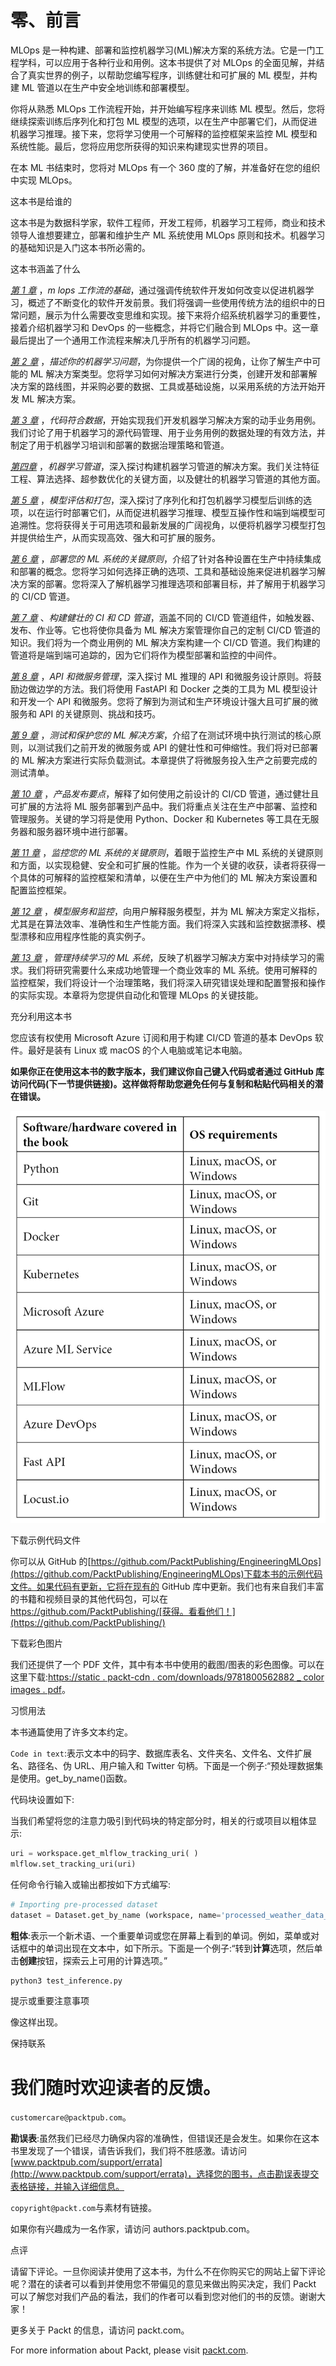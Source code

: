 

# 零、前言

MLOps 是一种构建、部署和监控机器学习(ML)解决方案的系统方法。它是一门工程学科，可以应用于各种行业和用例。这本书提供了对 MLOps 的全面见解，并结合了真实世界的例子，以帮助您编写程序，训练健壮和可扩展的 ML 模型，并构建 ML 管道以在生产中安全地训练和部署模型。

你将从熟悉 MLOps 工作流程开始，并开始编写程序来训练 ML 模型。然后，您将继续探索训练后序列化和打包 ML 模型的选项，以在生产中部署它们，从而促进机器学习推理。接下来，您将学习使用一个可解释的监控框架来监控 ML 模型和系统性能。最后，您将应用您所获得的知识来构建现实世界的项目。

在本 ML 书结束时，您将对 MLOps 有一个 360 度的了解，并准备好在您的组织中实现 MLOps。

这本书是给谁的

这本书是为数据科学家，软件工程师，开发工程师，机器学习工程师，商业和技术领导人谁想要建立，部署和维护生产 ML 系统使用 MLOps 原则和技术。机器学习的基础知识是入门这本书所必需的。

这本书涵盖了什么

[*第 1 章*](B16572_01_Final_JM_ePub.xhtml#_idTextAnchor015) ，*m lops 工作流的基础*，通过强调传统软件开发如何改变以促进机器学习，概述了不断变化的软件开发前景。我们将强调一些使用传统方法的组织中的日常问题，展示为什么需要改变思维和实现。接下来将介绍系统机器学习的重要性，接着介绍机器学习和 DevOps 的一些概念，并将它们融合到 MLOps 中。这一章最后提出了一个通用工作流程来解决几乎所有的机器学习问题。

[*第 2 章*](B16572_02_Final_JM_ePub.xhtml#_idTextAnchor028) ，*描述你的机器学习问题*，为你提供一个广阔的视角，让你了解生产中可能的 ML 解决方案类型。您将学习如何对解决方案进行分类，创建开发和部署解决方案的路线图，并采购必要的数据、工具或基础设施，以采用系统的方法开始开发 ML 解决方案。

[*第 3 章*](B16572_03_Final_JM_ePub.xhtml#_idTextAnchor053) ，*代码符合数据*，开始实现我们开发机器学习解决方案的动手业务用例。我们讨论了用于机器学习的源代码管理、用于业务用例的数据处理的有效方法，并制定了用于机器学习培训和部署的数据治理策略和管道。

[*第四章*](B16572_04_Final_JM_ePub.xhtml#_idTextAnchor074) ，*机器学习管道*，深入探讨构建机器学习管道的解决方案。我们关注特征工程、算法选择、超参数优化的关键方面，以及健壮的机器学习管道的其他方面。

[*第 5 章*](B16572_05_Final_JM_ePub.xhtml#_idTextAnchor093) ，*模型评估和打包*，深入探讨了序列化和打包机器学习模型后训练的选项，以在运行时部署它们，从而促进机器学习推理、模型互操作性和端到端模型可追溯性。您将获得关于可用选项和最新发展的广阔视角，以便将机器学习模型打包并提供给生产，从而实现高效、强大和可扩展的服务。

[*第 6 章*](B16572_06_Final_JM_ePub.xhtml#_idTextAnchor124) ，*部署您的 ML 系统的关键原则*，介绍了针对各种设置在生产中持续集成和部署的概念。您将学习如何选择正确的选项、工具和基础设施来促进机器学习解决方案的部署。您将深入了解机器学习推理选项和部署目标，并了解用于机器学习的 CI/CD 管道。

[*第 7 章*](B16572_07_Final_JM_ePub.xhtml#_idTextAnchor143) 、*构建健壮的 CI 和 CD 管道*，涵盖不同的 CI/CD 管道组件，如触发器、发布、作业等。它也将使你具备为 ML 解决方案管理你自己的定制 CI/CD 管道的知识。我们将为一个商业用例的 ML 解决方案构建一个 CI/CD 管道。我们构建的管道将是端到端可追踪的，因为它们将作为模型部署和监控的中间件。

[*第 8 章*](B16572_08_Final_JM_ePub.xhtml#_idTextAnchor159) ，*API 和微服务管理*，深入探讨 ML 推理的 API 和微服务设计原则。将鼓励边做边学的方法。我们将使用 FastAPI 和 Docker 之类的工具为 ML 模型设计和开发一个 API 和微服务。您将了解到为测试和生产环境设计强大且可扩展的微服务和 API 的关键原则、挑战和技巧。

[*第 9 章*](B16572_09_Final_JM_ePub.xhtml#_idTextAnchor176) ，*测试和保护您的 ML 解决方案*，介绍了在测试环境中执行测试的核心原则，以测试我们之前开发的微服务或 API 的健壮性和可伸缩性。我们将对已部署的 ML 解决方案进行实际负载测试。本章提供了将微服务投入生产之前要完成的测试清单。

[*第 10 章*](B16572_10_Final_JM_ePub.xhtml#_idTextAnchor189) ，*产品发布要点*，解释了如何使用之前设计的 CI/CD 管道，通过健壮且可扩展的方法将 ML 服务部署到产品中。我们将重点关注在生产中部署、监控和管理服务。关键的学习将是使用 Python、Docker 和 Kubernetes 等工具在无服务器和服务器环境中进行部署。

[*第 11 章*](B16572_11_Final_JM_ePub.xhtml#_idTextAnchor206) ，*监控您的 ML 系统的关键原则*，着眼于监控生产中 ML 系统的关键原则和方面，以实现稳健、安全和可扩展的性能。作为一个关键的收获，读者将获得一个具体的可解释的监控框架和清单，以便在生产中为他们的 ML 解决方案设置和配置监控框架。

[*第 12 章*](B16572_12_Final_JM_ePub.xhtml#_idTextAnchor222) ，*模型服务和监控*，向用户解释服务模型，并为 ML 解决方案定义指标，尤其是在算法效率、准确性和生产性能方面。我们将深入实践和监控数据漂移、模型漂移和应用程序性能的真实例子。

[*第 13 章*](B16572_13_Final_JM_ePub.xhtml#_idTextAnchor234) ，*管理持续学习的 ML 系统*，反映了机器学习解决方案中对持续学习的需求。我们将研究需要什么来成功地管理一个商业效率的 ML 系统。使用可解释的监控框架，我们将设计一个治理策略，我们将深入研究错误处理和配置警报和操作的实际实现。本章将为您提供自动化和管理 MLOps 的关键技能。

充分利用这本书

您应该有权使用 Microsoft Azure 订阅和用于构建 CI/CD 管道的基本 DevOps 软件。最好是装有 Linux 或 macOS 的个人电脑或笔记本电脑。

**如果你正在使用这本书的数字版本，我们建议你自己键入代码或者通过 GitHub 库访问代码(下一节提供链接)。这样做将帮助您避免任何与复制和粘贴代码相关的潜在错误。**

![](img/B16572_Preface_01.jpg)

下载示例代码文件

你可以从 GitHub 的[https://github.com/PacktPublishing/EngineeringMLOps](https://github.com/PacktPublishing/EngineeringMLOps)下载本书的示例代码文件。如果代码有更新，它将在现有的 GitHub 库中更新。我们也有来自我们丰富的书籍和视频目录的其他代码包，可以在 https://github.com/PacktPublishing/[获得。看看他们！](https://github.com/PacktPublishing/)

下载彩色图片

我们还提供了一个 PDF 文件，其中有本书中使用的截图/图表的彩色图像。可以在这里下载:[https://static . packt-cdn . com/downloads/9781800562882 _ color images . pdf](https://static.packt-cdn.com/downloads/9781800562882_ColorImages.pdf)。

习惯用法

本书通篇使用了许多文本约定。

`Code in text`:表示文本中的码字、数据库表名、文件夹名、文件名、文件扩展名、路径名、伪 URL、用户输入和 Twitter 句柄。下面是一个例子:“预处理数据集是使用。get_by_name()函数。

代码块设置如下:

当我们希望将您的注意力吸引到代码块的特定部分时，相关的行或项目以粗体显示:

```py
uri = workspace.get_mlflow_tracking_uri( )
mlflow.set_tracking_uri(uri)
```

任何命令行输入或输出都按如下方式编写:

```py
# Importing pre-processed dataset
dataset = Dataset.get_by_name (workspace, name='processed_weather_data_portofTurku')
```

**粗体**:表示一个新术语、一个重要单词或您在屏幕上看到的单词。例如，菜单或对话框中的单词出现在文本中，如下所示。下面是一个例子:“转到**计算**选项，然后单击**创建**按钮，探索云上可用的计算选项。”

```py
python3 test_inference.py
```

提示或重要注意事项

像这样出现。

保持联系

# 我们随时欢迎读者的反馈。

`customercare@packtpub.com`。

**勘误表**:虽然我们已经尽力确保内容的准确性，但错误还是会发生。如果你在这本书里发现了一个错误，请告诉我们，我们将不胜感激。请访问[www.packtpub.com/support/errata](http://www.packtpub.com/support/errata)，选择您的图书，点击勘误表提交表格链接，并输入详细信息。

`copyright@packt.com`与素材有链接。

如果你有兴趣成为一名作家，请访问 authors.packtpub.com。

点评

请留下评论。一旦你阅读并使用了这本书，为什么不在你购买它的网站上留下评论呢？潜在的读者可以看到并使用您不带偏见的意见来做出购买决定，我们 Packt 可以了解您对我们产品的看法，我们的作者可以看到您对他们的书的反馈。谢谢大家！

更多关于 Packt 的信息，请访问 packt.com。

For more information about Packt, please visit [packt.com](http://packt.com).